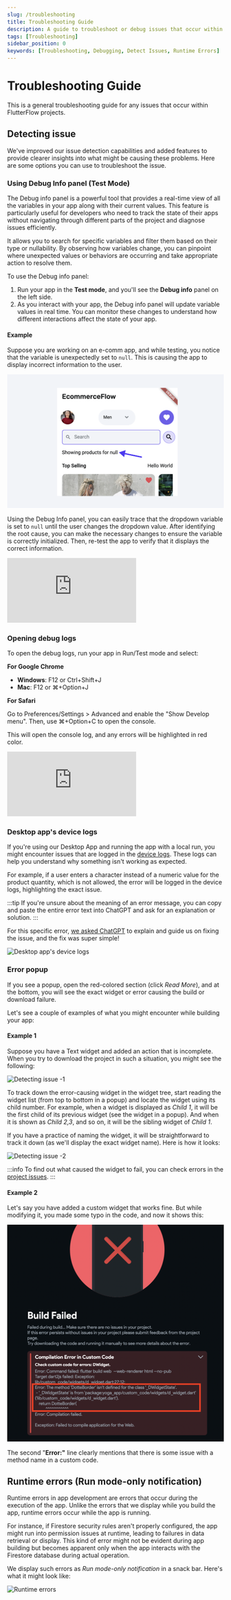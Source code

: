 ```yaml
---
slug: /troubleshooting
title: Troubleshooting Guide
description: A guide to troubleshoot or debug issues that occur within FlutterFlow project.
tags: [Troubleshooting]
sidebar_position: 0
keywords: [Troubleshooting, Debugging, Detect Issues, Runtime Errors]
---
```


# Troubleshooting Guide

This is a general troubleshooting guide for any issues that occur within FlutterFlow projects.

## Detecting issue

We've improved our issue detection capabilities and added features to provide clearer insights into what might be causing these problems. Here are some options you can use to troubleshoot the issue.

### Using Debug Info panel (Test Mode)

The Debug info panel is a powerful tool that provides a real-time view of all the variables in your app along with their current values. This feature is particularly useful for developers who need to track the state of their apps without navigating through different parts of the project and diagnose issues efficiently.

It allows you to search for specific variables and filter them based on their type or nullability. By observing how variables change, you can pinpoint where unexpected values or behaviors are occurring and take appropriate action to resolve them.

To use the Debug info panel:

1. Run your app in the **Test mode**, and you'll see the **Debug info** panel on the left side.
2. As you interact with your app, the Debug info panel will update variable values in real time. You can monitor these changes to understand how different interactions affect the state of your app.

#### Example

Suppose you are working on an e-comm app, and while testing, you notice that the variable is unexpectedly set to `null`. This is causing the app to display incorrect information to the user.

![null](imgs/null.png)

Using the Debug Info panel, you can easily trace that the dropdown variable is set to `null` until the user changes the dropdown value. After identifying the root cause, you can make the necessary changes to ensure the variable is correctly initialized. Then, re-test the app to verify that it displays the correct information.

<div style={{
    position: 'relative',
    paddingBottom: 'calc(50.67989417989418% + 41px)', // Keeps the aspect ratio and additional padding
    height: 0,
    width: '100%'}}>
    <iframe 
        src="https://demo.arcade.software/TgIsoAjlnDiHaafypnpV?embed&show_copy_link=true"
        title=""
        style={{
            position: 'absolute',
            top: 0,
            left: 0,
            width: '100%',
            height: '100%',
            colorScheme: 'light'
        }}
        frameborder="0"
        loading="lazy"
        webkitAllowFullScreen
        mozAllowFullScreen
        allowFullScreen
        allow="clipboard-write">
    </iframe>
</div>
<p></p>

### Opening debug logs

To open the debug logs, run your app in Run/Test mode and select:

**For Google Chrome**

- **Windows**: F12 or Ctrl+Shift+J
- **Mac**: F12 or ⌘+Option+J

**For Safari**

Go to Preferences/Settings > Advanced and enable the "Show Develop menu". Then, use ⌘+Option+C to open the console.

This will open the console log, and any errors will be highlighted in red color.

<div style={{
    position: 'relative',
    paddingBottom: 'calc(56.67989417989418% + 41px)', // Keeps the aspect ratio and additional padding
    height: 0,
    width: '100%'}}>
    <iframe 
        src="https://demo.arcade.software/c0I844oLVtAR0e7YSbhC?embed&show_copy_link=true"
        title=""
        style={{
            position: 'absolute',
            top: 0,
            left: 0,
            width: '100%',
            height: '100%',
            colorScheme: 'light'
        }}
        frameborder="0"
        loading="lazy"
        webkitAllowFullScreen
        mozAllowFullScreen
        allowFullScreen
        allow="clipboard-write">
    </iframe>
</div>
<p></p>

### Desktop app's device logs

If you're using our Desktop App and running the app with a local run, you might encounter issues that are logged in the [device logs](../testing-deployment-publishing/running-your-app/local-run.md#access-device-logs-in-local-run). These logs can help you understand why something isn't working as expected.

For example, if a user enters a character instead of a numeric value for the product quantity, which is not allowed, the error will be logged in the device logs, highlighting the exact issue.

:::tip
If you're unsure about the meaning of an error message, you can copy and paste the entire error text into ChatGPT and ask for an explanation or solution.
:::

For this specific error, [we asked ChatGPT](https://chat.openai.com/share/77f3ceb5-6b2f-4f94-b85c-e01a1fce002a) to explain and guide us on fixing the issue, and the fix was super simple!

![Desktop app's device logs](imgs/desktop-app-device-logs.avif)

### Error popup

If you see a popup, open the red-colored section (click *Read More*), and at the bottom, you will see the exact widget or error causing the build or download failure.

Let's see a couple of examples of what you might encounter while building your app:

#### Example 1

Suppose you have a Text widget and added an action that is incomplete. When you try to download the project in such a situation, you might see the following:

![Detecting issue -1](imgs/detecting-issue-1.avif)

To track down the error-causing widget in the widget tree, start reading the widget list (from top to bottom in a popup) and locate the widget using its child number. For example, when a widget is displayed as *Child 1*, it will be the first child of its previous widget (see the widget in a popup). And when it is shown as *Child 2,3*, and so on, it will be the sibling widget of *Child 1*.

If you have a practice of naming the widget, it will be straightforward to track it down (as we'll display the exact widget name). Here is how it looks:

![Detecting issue -2](imgs/detecting-issue-2.avif)

:::info
To find out what caused the widget to fail, you can check errors in the [project issues](../intro/ff-ui/toolbar.md#project-issues).
:::

#### Example 2

Let's say you have added a custom widget that works fine. But while modifying it, you made some typo in the code, and now it shows this:

![Error while building the app](imgs/error-while-building-app.png)

The second "**Error:"** line clearly mentions that there is some issue with a method name in a custom code.

## Runtime errors (Run mode-only notification)

Runtime errors in app development are errors that occur during the execution of the app. Unlike the errors that we display while you build the app, runtime errors occur while the app is running.

For instance, if Firestore security rules aren't properly configured, the app might run into permission issues at runtime, leading to failures in data retrieval or display. This kind of error might not be evident during app building but becomes apparent only when the app interacts with the Firestore database during actual operation.

We display such errors as *Run mode-only notification* in a snack bar. Here's what it might look like:

![Runtime errors](imgs/runtime-errors.avif)

